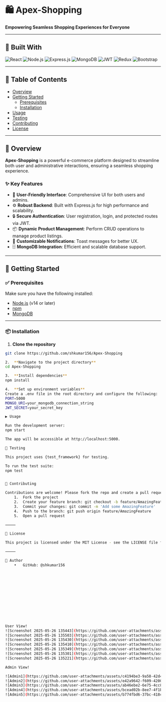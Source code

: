 # 🛍️ Apex-Shopping
**Empowering Seamless Shopping Experiences for Everyone**

---

## 🚀 Built With

![React](https://img.shields.io/badge/React-20232A?style=for-the-badge&logo=react&logoColor=61DAFB)
![Node.js](https://img.shields.io/badge/Node.js-339933?style=for-the-badge&logo=nodedotjs&logoColor=white)
![Express.js](https://img.shields.io/badge/Express.js-000000?style=for-the-badge&logo=express&logoColor=white)
![MongoDB](https://img.shields.io/badge/MongoDB-4EA94B?style=for-the-badge&logo=mongodb&logoColor=white)
![JWT](https://img.shields.io/badge/JWT-black?style=for-the-badge&logo=JSON%20web%20tokens)
![Redux](https://img.shields.io/badge/Redux-593D88?style=for-the-badge&logo=redux&logoColor=white)
![Bootstrap](https://img.shields.io/badge/Bootstrap-563D7C?style=for-the-badge&logo=bootstrap&logoColor=white)

---

## 📑 Table of Contents

- [Overview](#overview)
- [Getting Started](#getting-started)
  - [Prerequisites](#prerequisites)
  - [Installation](#installation)
- [Usage](#usage)
- [Testing](#testing)
- [Contributing](#contributing)
- [License](#license)

---

## 📖 Overview

**Apex-Shopping** is a powerful e-commerce platform designed to streamline both user and administrative interactions, ensuring a seamless shopping experience.

### ✨ Key Features

- 🛒 **User-Friendly Interface**: Comprehensive UI for both users and admins.
- ⚙️ **Robust Backend**: Built with Express.js for high performance and scalability.
- 🔒 **Secure Authentication**: User registration, login, and protected routes via JWT.
- 📦 **Dynamic Product Management**: Perform CRUD operations to manage product listings.
- 📣 **Customizable Notifications**: Toast messages for better UX.
- 🗄️ **MongoDB Integration**: Efficient and scalable database support.

---

## 🧰 Getting Started

### ✅ Prerequisites

Make sure you have the following installed:

- [Node.js](https://nodejs.org/) (v14 or later)
- [npm](https://www.npmjs.com/)
- [MongoDB](https://www.mongodb.com/)

---

### 📦 Installation

1. **Clone the repository**

```bash
git clone https://github.com/shkumar156/Apex-Shopping

2.	**Navigate to the project directory**
cd Apex-Shopping

3.	**Install dependencies**
npm install

4.	**Set up environment variables**
Create a .env file in the root directory and configure the following:
PORT=5000
MONGO_URI=your_mongodb_connection_string
JWT_SECRET=your_secret_key

▶️ Usage

Run the development server:
npm start

The app will be accessible at http://localhost:5000.

🧪 Testing

This project uses {test_framework} for testing.

To run the test suite:
npm test


🤝 Contributing

Contributions are welcome! Please fork the repo and create a pull request.
	1.	Fork the project
	2.	Create your feature branch: git checkout -b feature/AmazingFeature
	3.	Commit your changes: git commit -m 'Add some AmazingFeature'
	4.	Push to the branch: git push origin feature/AmazingFeature
	5.	Open a pull request

⸻

📄 License

This project is licensed under the MIT License - see the LICENSE file for details.

⸻

👤 Author
	•	GitHub: @shkumar156













User View!
![Screenshot 2025-05-26 135443](https://github.com/user-attachments/assets/1f750cce-3654-45f3-81f1-545a0ea1f6fb)
![Screenshot 2025-05-26 135503](https://github.com/user-attachments/assets/b2124520-a97e-4961-9b47-494b67b7cafe)
![Screenshot 2025-05-26 135430](https://github.com/user-attachments/assets/8031409b-2268-4ba7-9a1a-49cbd97db270)
![Screenshot 2025-05-26 135410](https://github.com/user-attachments/assets/64554bc3-cc42-4e70-8aff-bf669c1d7504)
![Screenshot 2025-05-26 135349](https://github.com/user-attachments/assets/3263d14a-e57b-446e-be71-77fe067a3819)
![Screenshot 2025-05-26 135301](https://github.com/user-attachments/assets/77c214e4-91ed-422a-9b2e-dd0c556dc273)
![Screenshot 2025-05-26 135221](https://github.com/user-attachments/assets/c24918af-b684-4edc-8caf-148563a2b41f)

Admin View!

![Admin1](https://github.com/user-attachments/assets/c4194be3-9a58-42d4-9c25-a9390db4a981)
![Admin2](https://github.com/user-attachments/assets/e42a9642-f609-4200-9bfc-f0cc72f55d7e)
![Admin3](https://github.com/user-attachments/assets/ab46ebe2-6e75-4cc8-ac70-7f7dec5d0b1c)
![Admin4](https://github.com/user-attachments/assets/bcead02b-8ee7-4f1b-80d0-a2022bc81425)
![Admin5](https://github.com/user-attachments/assets/b774fbd6-37bc-418c-bc8a-7827ce9c926c)
